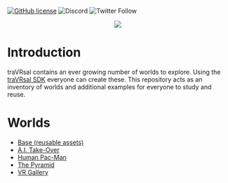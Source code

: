 [![GitHub license](https://img.shields.io/badge/license-MIT-blue.svg)](https://raw.githubusercontent.com/WetzoldStudios/traVRsal-worlds/master/LICENSE.md)
![Discord](https://img.shields.io/discord/653315487437946880)
![Twitter Follow](https://img.shields.io/twitter/follow/traVRsal?style=flat-square)

<p align="center">
  <img src="https://github.com/WetzoldStudios/traVRsal-sdk/raw/master/Editor/Images/travrsal-300.png">
</p>

# Introduction

traVRsal contains an ever growing number of worlds to explore. Using the [traVRsal SDK](https://github.com/WetzoldStudios/traVRsal-sdk) everyone can create these. This repository acts as an inventory of worlds and additional examples for everyone to study and reuse.

# Worlds

* [Base (reusable assets)](https://wetzoldstudios.github.io/traVRsal-worlds/Base)
* [A.I. Take-Over](https://wetzoldstudios.github.io/traVRsal-worlds/TrainingGround)
* [Human Pac-Man](https://wetzoldstudios.github.io/traVRsal-worlds/PacMan)
* [The Pyramid](https://wetzoldstudios.github.io/traVRsal-worlds/Pyramid)
* [VR Gallery](https://wetzoldstudios.github.io/traVRsal-worlds/Gallery)
